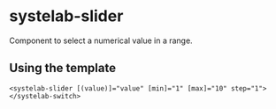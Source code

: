 # systelab-slider

Component to select a numerical value in a range.

## Using the template

```
<systelab-slider [(value)]="value" [min]="1" [max]="10" step="1"></systelab-switch>
```
